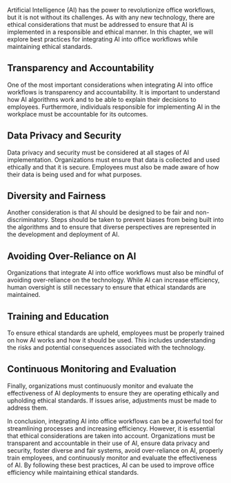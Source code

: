 
Artificial Intelligence (AI) has the power to revolutionize office workflows, but it is not without its challenges. As with any new technology, there are ethical considerations that must be addressed to ensure that AI is implemented in a responsible and ethical manner. In this chapter, we will explore best practices for integrating AI into office workflows while maintaining ethical standards.

Transparency and Accountability
-------------------------------

One of the most important considerations when integrating AI into office workflows is transparency and accountability. It is important to understand how AI algorithms work and to be able to explain their decisions to employees. Furthermore, individuals responsible for implementing AI in the workplace must be accountable for its outcomes.

Data Privacy and Security
-------------------------

Data privacy and security must be considered at all stages of AI implementation. Organizations must ensure that data is collected and used ethically and that it is secure. Employees must also be made aware of how their data is being used and for what purposes.

Diversity and Fairness
----------------------

Another consideration is that AI should be designed to be fair and non-discriminatory. Steps should be taken to prevent biases from being built into the algorithms and to ensure that diverse perspectives are represented in the development and deployment of AI.

Avoiding Over-Reliance on AI
----------------------------

Organizations that integrate AI into office workflows must also be mindful of avoiding over-reliance on the technology. While AI can increase efficiency, human oversight is still necessary to ensure that ethical standards are maintained.

Training and Education
----------------------

To ensure ethical standards are upheld, employees must be properly trained on how AI works and how it should be used. This includes understanding the risks and potential consequences associated with the technology.

Continuous Monitoring and Evaluation
------------------------------------

Finally, organizations must continuously monitor and evaluate the effectiveness of AI deployments to ensure they are operating ethically and upholding ethical standards. If issues arise, adjustments must be made to address them.

In conclusion, integrating AI into office workflows can be a powerful tool for streamlining processes and increasing efficiency. However, it is essential that ethical considerations are taken into account. Organizations must be transparent and accountable in their use of AI, ensure data privacy and security, foster diverse and fair systems, avoid over-reliance on AI, properly train employees, and continuously monitor and evaluate the effectiveness of AI. By following these best practices, AI can be used to improve office efficiency while maintaining ethical standards.
